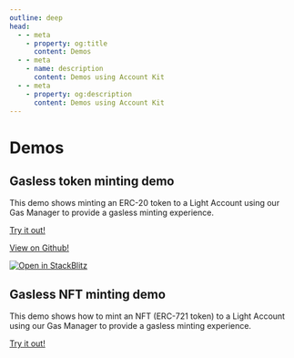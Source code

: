 ```yaml
---
outline: deep
head:
  - - meta
    - property: og:title
      content: Demos
  - - meta
    - name: description
      content: Demos using Account Kit
  - - meta
    - property: og:description
      content: Demos using Account Kit
---
```


# Demos

## Gasless token minting demo

This demo shows minting an ERC-20 token to a Light Account using our Gas Manager to provide a gasless minting experience.

[Try it out!](https://aa-simple-dapp.vercel.app/)

[View on Github!](https://github.com/alchemyplatform/aa-sdk/tree/development/examples/aa-simple-dapp)

[![Open in StackBlitz](https://developer.stackblitz.com/img/open_in_stackblitz.svg)](https://stackblitz.com/github/alchemyplatform/aa-sdk/tree/main/examples/aa-simple-dapp?file=README.md)

## Gasless NFT minting demo

This demo shows how to mint an NFT (ERC-721 token) to a Light Account using our Gas Manager to provide a gasless minting experience.

[Try it out!](https://gasless-nft-minter-v2.vercel.app/)
